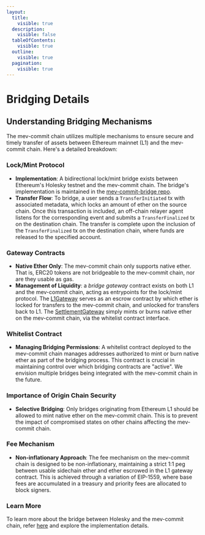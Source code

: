 ```yaml
---
layout:
  title:
    visible: true
  description:
    visible: false
  tableOfContents:
    visible: true
  outline:
    visible: true
  pagination:
    visible: true
---
```


# Bridging Details

## Understanding Bridging Mechanisms

The mev-commit chain utilizes multiple mechanisms to ensure secure and timely transfer of assets between Ethereum mainnet (L1) and the mev-commit chain. Here's a detailed breakdown:

### **Lock/Mint Protocol**

* **Implementation**: A bidirectional lock/mint bridge exists between Ethereum's Holesky testnet and the mev-commit chain. The bridge's implementation is maintained in the [mev-commit-bridge repo](https://github.com/primevprotocol/mev-commit-bridge/tree/main/standard).
* **Transfer Flow**: To bridge, a user sends a `TransferInitiated` tx  with associated metadata, which locks an amount of ether on the source chain. Once this transaction is included, an off-chain relayer agent listens for the corresponding event and submits a `TransferFinalized` tx on the destination chain. The transfer is complete upon the inclusion of the `TransferFinalized` tx on the destination chain, where funds are released to the specified account.

### **Gateway Contracts**

* **Native Ether Only**: The mev-commit chain only supports native ether. That is, ERC20 tokens are not bridgeable to the mev-commit chain, nor are they usable as gas.
* **Management of Liquidity**: a _bridge gateway_ contract exists on both L1 and the mev-commit chain, acting as entrypoints for the lock/mint protocol. The [L1Gateway](https://github.com/primevprotocol/contracts/blob/main/contracts/standard-bridge/L1Gateway.sol) serves as an escrow contract by which ether is locked for transfers to the mev-commit chain, and unlocked for transfers back to L1. The [SettlementGateway](https://github.com/primevprotocol/contracts/blob/main/contracts/standard-bridge/SettlementGateway.sol) simply mints or burns native ether on the mev-commit chain, via the whitelist contract interface.

### **Whitelist Contract**

* **Managing Bridging Permissions**: A whitelist contract deployed to the mev-commit chain manages addresses authorized to mint or burn native ether as part of the bridging process. This contract is crucial in maintaining control over which bridging contracts are "active". We envision multiple bridges being integrated with the mev-commit chain in the future.

### **Importance of Origin Chain Security**

* **Selective Bridging**: Only bridges originating from Ethereum L1 should be allowed to mint native ether on the mev-commit chain. This is to prevent the impact of compromised states on other chains affecting the mev-commit chain.

### **Fee Mechanism**

* **Non-inflationary Approach**: The fee mechanism on the mev-commit chain is designed to be non-inflationary, maintaining a strict 1:1 peg between usable sidechain ether and ether escrowed in the L1 gateway contract. This is achieved through a variation of EIP-1559, where base fees are accumulated in a treasury and priority fees are allocated to block signers.

### Learn More

To learn more about the bridge between Holesky and the mev-commit chain, refer [here](https://github.com/primevprotocol/mev-commit-bridge/blob/main/standard/bridge-v1/README.md) and explore the implementation details.

